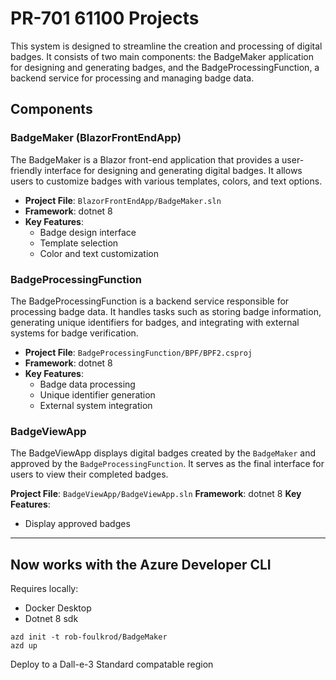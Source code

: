 # PR-701 61100 Projects

This system is designed to streamline the creation and processing of digital badges. It consists of two main components: the BadgeMaker application for designing and generating badges, and the BadgeProcessingFunction, a backend service for processing and managing badge data.

## Components

### BadgeMaker (BlazorFrontEndApp)

The BadgeMaker is a Blazor front-end application that provides a user-friendly interface for designing and generating digital badges. It allows users to customize badges with various templates, colors, and text options.

- **Project File**: `BlazorFrontEndApp/BadgeMaker.sln`
- **Framework**: dotnet 8
- **Key Features**:
  - Badge design interface
  - Template selection
  - Color and text customization

### BadgeProcessingFunction

The BadgeProcessingFunction is a backend service responsible for processing badge data. It handles tasks such as storing badge information, generating unique identifiers for badges, and integrating with external systems for badge verification.

- **Project File**: `BadgeProcessingFunction/BPF/BPF2.csproj`
- **Framework**: dotnet 8
- **Key Features**:
  - Badge data processing
  - Unique identifier generation
  - External system integration

### BadgeViewApp

The BadgeViewApp displays digital badges created by the `BadgeMaker` and approved by the `BadgeProcessingFunction`. It serves as the final interface for users to view their completed badges.

**Project File**: `BadgeViewApp/BadgeViewApp.sln`
**Framework**: dotnet 8
**Key Features**:
 - Display approved badges

----

## Now works with the Azure Developer CLI  

Requires locally:
- Docker Desktop
- Dotnet 8 sdk

```
azd init -t rob-foulkrod/BadgeMaker
azd up
```
Deploy to a Dall-e-3 Standard compatable region
